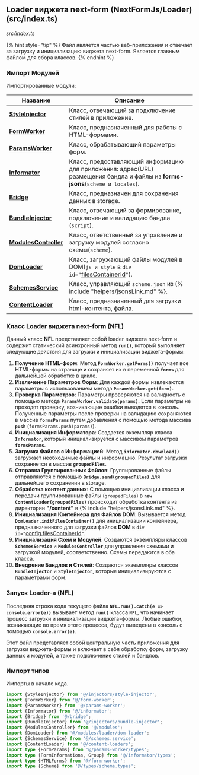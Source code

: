 ## Loader виджета next-form (NextFormJs/Loader) (src/index.ts)

_src/index.ts_

{% hint style="tip" %}
Файл является частью веб-приложения и отвечает за загрузку и инициализацию виджета next-form. Является главным файлом для сбора классов.
{% endhint %}

### Импорт Модулей

Импортированные модули:

| Название                                               | Описание                                                                                                                       |
|--------------------------------------------------------|--------------------------------------------------------------------------------------------------------------------------------|
| **[StyleInjector](injectors/STYLEINJECTORDOM.md)**     | Класс, отвечающий за подключение стилей в приложение.                                                                          |
| **[FormWorker](FORMWORKER.md)**                        | Класс, предназначенный для работы с HTML-формами.                                                                              |
| **[ParamsWorker](params-worker/PARAMSWORKER.md)**      | Класс, обрабатывающий параметры форм.                                                                                          |
| **[Informator](informator/INFORMATOR.md)**             | Класс, предоставляющий информацию для приложения: адрес(URL) размещения бандла и файлы из **forms-jsons**(`scheme и locales`). |
| **[Bridge](bridge/BRIDGE.md)**                         | Класс, предназначен для сохранения данных в storage.                                                                           |
| **[BundleInjector](injectors/BUNDLEINJECTOR.md)**      | Класс, отвечающий за формирование, подключение и валидацию бандла (`script`).                                                  |
| **[ModulesController](modules/MODULESCONTROLLER.md)**  | Класс, ответственный за управление и загрузку модулей согласно схемы(`scheme`).                                                |
| **[DomLoader](modules/loader/DOMLOADER.md)**           | Класс, загружающий файлы модулей в DOM(`js и style` в `div id="`[filesContainerId](CONFIG.md)`"`).                             |
| **[SchemesService](SCHEMESSERVICE.md)**          | Класс, управляющий `scheme.json` из {% include "helpers/jsonsLink.md" %}.                                                      |
| **[ContentLoader](content-loaders/README.md)**         | Класс, предназначенный для загрузки html-контента, файла.                                                                      |

### Класс Loader виджета next-form (NFL)

Данный класс **NFL** представляет собой loader виджета next-form и содержит статический асинхронный метод **`run()`**, который выполняет следующие действия для загрузки и инициализации виджета-формы:

1. **Получение HTML-форм**: Метод **`FormWorker.getForms()`** получает все HTML-формы на странице и сохраняет их в переменной **`forms`** для дальнейшей обработке в цикле.
2. **Извлечение Параметров Форм**: Для каждой формы извлекаются параметры с использованием метода **`ParamsWorker.get(form)`**. 
3. **Проверка Параметров**: Параметры проверяются на валидность с помощью метода **`ParamsWorker.validate(params)`**. Если параметры не проходят проверку, возникающие ошибки выводятся в консоль. Полученные параметры после проверки на валидацию сохраняются в массив **`formsParams`** путем добавления с помощью метода массива **`push`** (`formsParams.push(params)`).
4. **Инициализация Информатора**: Создается экземпляр класса **`Informator`**, который инициализируется с массивом параметров **`formsParams`**.
5. **Загрузка Файлов с Информацией**: Метод **`informator.download()`** загружает необходимые файлы и информацию. Результат загрузки сохраняется в массив **`groupedFiles`**.
6. **Отправка Группированных Файлов**: Группированные файлы отправляются с помощью **`Bridge.send(groupedFiles)`** для дальнейшего сохранения в storage.
7. **Обработка контент данных**: С помощью инициализации класса и передачи группированные файлы (`groupedFiles`) в **`new ContentLoader(groupedFiles)`** происходит обработка  контента из директории **"/content"** в {% include "helpers/jsonsLink.md" %}. 
8. **Инициализация Контейнера для Файлов DOM**: Вызывается метод **`DomLoader.initFilesContainer()`** для инициализации контейнера, предназначенного для загрузки файлов **DOM** в `div id="`[config.filesContainerId](CONFIG.md)`"`.
9. **Инициализация Схем и Модулей**: Создаются экземпляры классов **`SchemesService`** и **`ModulesController`** для управления схемами и загрузкой модулей, соответственно. Схемы передаются в оба класса.
10. **Внедрение Бандлов и Стилей**: Создаются экземпляры классов **`BundleInjector`** и **`StyleInjector`**, которые инициализируются с параметрами форм.

### Запуск Loader-a (NFL)

Последняя строка кода текущего файла **`NFL.run().catch(e => console.error(e))`** вызывает метод **`run()`** класса **`NFL`**, что начинает процесс загрузки и инициализации виджета-формы. Любые ошибки, возникающие во время этого процесса, будут выведены в консоль с помощью **`console.error(e)`**.

Этот файл представляет собой центральную часть приложения для загрузки виджета-формы и включает в себя обработку форм, загрузку данных и модулей, а также подключение стилей и бандлов.

### Импорт типов

Импорты в начале кода.

```ts
import {StyleInjector} from '@/injectors/style-injector';
import {FormWorker} from '@/form-worker';
import {ParamsWorker} from '@/params-worker';
import {Informator} from '@/informator';
import {Bridge} from '@/bridge';
import {BundleInjector} from '@/injectors/bundle-injector';
import {ModulesController} from '@/modules';
import {DomLoader} from '@/modules/loader/dom-loader';
import {SchemesService} from '@/schemes.service';
import {ContentLoader} from '@/content-loaders';
import type {FormParams} from '@/params-worker/types';
import type {FormInformations, Group} from '@/informator/types';
import type {HTMLForms} from '@/form-worker';
import type {Scheme} from '@/types/scheme.types';
```